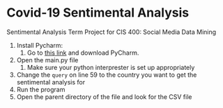 # Covid-19 Sentimental Analysis
Sentimental Analysis Term Project for CIS 400: Social Media Data Mining

1. Install Pycharm:
    1. Go to [this link](https://www.jetbrains.com/pycharm/) and download PyCharm.
1. Open the main.py file
    1. Make sure your python interprester is set up appropriately
1. Change the `query` on line 59 to the country you want to get the sentimental analysis for
1. Run the program
1. Open the parent directory of the file and look for the CSV file
